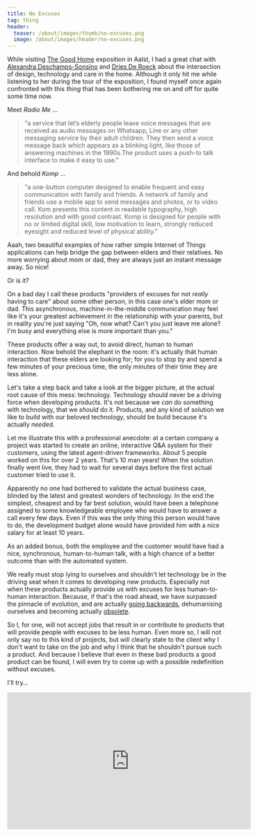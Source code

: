 ```yaml
---
title: No Excuses
tag: thing
header:
  teaser: /about/images/thumb/no-excuses.png
  image: /about/images/header/no-excuses.png
---
```


While visiting [The Good Home](http://thegoodhome.org/visit-us/aalst/) exposition in Aalst, I had a great chat with [Alexandra Deschamps-Sonsino](http://www.designswarm.com/) and [Dries De Roeck](https://twitter.com/driesderoeck) about the intersection of design, technology and care in the home. Although it only hit me while listening to her during the tour of the exposition, I found myself once again confronted with this _thing_ that has been bothering me on and off for quite some time now.

Meet _Radio Me_ ...

> "a service that let’s elderly people leave voice messages that are received as audio messages on Whatsapp, Line or any other messaging service by their adult children. They then send a voice message back which appears as a blinking light, like those of answering machines in the 1990s.The product uses a push-to talk interface to make it easy to use."

And behold _Komp_ ...

> "a one-button computer designed to enable frequent and easy communication with family and friends.  A network of family and friends use a mobile app to send messages and photos, or to video call. Kom presents this content in readable typography, high resolution and with good contrast. Komp is designed for people with no or limited digital skill, low motivation to learn, strongly reduced eyesight and reduced level of physical ability."

Aaah, two beautiful examples of how rather simple Internet of Things applications can help bridge the gap between elders and their relatives. No more worrying about  mom or dad, they are always just an instant message away. So nice!

Or is it?

On a bad day I call these products "providers of excuses for not _really_ having to care" about some other person, in this case one's elder mom or dad. This asynchronous, machine-in-the-middle communication may feel like it's your greatest achievement in the relationship with your parents, but in reality you're just saying "Oh, now what? Can't you just leave me alone? I'm busy and everything else is more important than you."

These products offer a way out, to avoid direct, human to human interaction. Now behold the elephant in the room: it's actually thát human interaction that these elders are looking for; for you to stop by and spend a few minutes of your precious time, the only minutes of their time they are less alone.

Let's take a step back and take a look at the bigger picture, at the actual root cause of this mess: technology. Technology should never be a driving force when developing products. It's not because we _can_ do something with technology, that we _should_ do it. Products, and any kind of solution we like to build with our beloved technology, should be build because it's actually _needed_.

Let me illustrate this with a professional anecdote: at a certain company a project was started to create an online, interactive Q&A system for their customers, using the latest agent-driven frameworks. About 5 people worked on this for over 2 years. That's 10 man years! When the solution finally went live, they had to wait for several days before the first actual customer tried to use it.

Apparently no one had bothered to validate the actual business case, blinded by the latest and greatest wonders of technology. In the end the simplest, cheapest and by far best solution, would have been a telephone assigned to some knowledgeable employee who would have to answer a call every few days. Even if this was the only thing this person would have to do, the development budget alone would have provided him with a nice salary for at least 10 years.

As an added bonus, both the employee and the customer would have had a nice, synchronous, human-to-human talk, with a high chance of a better outcome than with the automated system.

We really must stop lying to ourselves and shouldn't let technology be in the driving seat when it comes to developing new products. Especially not when these products actually provide us with excuses for less human-to-human interaction. Because, if that's the road ahead, we have surpassed the pinnacle of evolution, and are actually [going backwards](https://www.youtube.com/watch?v=60-MoSGqhhg), dehumanising ourselves and becoming actually [obsolete](https://www.youtube.com/watch?v=h1BQPV-iCkU).

So I, for one, will not accept jobs that result in or contribute to products that will provide people with excuses to be less human. Even more so, I will not only say no to this kind of projects, but will clearly state to the client why I don't want to take on the job and why I think that he shouldn't pursue such a product. And because I believe that even in these bad products a good product can be found, I will even try to come up with a possible redefinition without excuses.

I'll try...

<iframe width="560" height="315" src="https://player.vimeo.com/video/128873380" frameborder="0" allowfullscreen></iframe>
